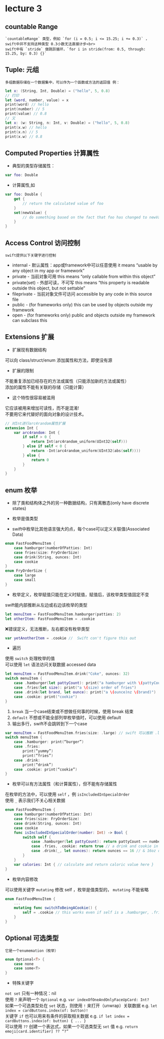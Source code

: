 # lecture 3

## countable Range

    `countableRange` 类型，例如 `for (i = 0.5; i <= 15.25; i += 0.3)` ，swift中并不支持这种类型 0.3小数无法直接计步<br>
    swift中有 `stride` 做跳跃循环，`for i in stride(from: 0.5, through: 15.25, by: 0.3) {}`

## Tuple: 元组

    多组数据存储在一个数据集中，可以作为一个函数或方法的返回值 例：

```swift
let x: (String, Int, Double) = ("hello", 5, 0.8) 
// 打印 
let (word, number, value) = x 
print(word) // hello
print(number) // 5
print(value) // 0.8
// 又 
let x: (w: String, n: Int, v: Double) = ("hello", 5, 0.8)
print(x.w) // hello
print(x.n) // 5
print(x.w) // 0.8
``` 

##  Computed Properties 计算属性

- 典型的类型存储属性：

```swift 
var foo: Double
``` 

- 计算属性,如

```swift
var foo: Double {
    get {
        // return the calculated value of foo 
    }
    set(newValue) {
        // do something based on the fact that foo has changed to newValue 
    }
}
``` 

## Access Control 访问控制

    swift提供以下关键字进行控制

- internal - 默认属性：app或framework中可以任意使用 it means “usable by any object in my app or framework” 
- private - 当前对象可用 this means “only callable from within this object”
- private(set) - 外部可读，不可写 this means “this property is readable outside this object, but not settable” 
- fileprivate - 当前对象文件可访问 accessible by any code in this source file
- public - (for frameworks only) this can be used by objects outside my framework
- open - (for frameworks only) public and objects outside my framework can subclass this

##  Extensions 扩展

- 扩展现有数据结构

可以向 class/struct/enum 添加属性和方法，即使没有源
    
- 扩展的限制

不能重复添加已经存在的方法或属性（只能添加新的方法或属性）<br>
添加的属性不能有关联的存储（只能计算）
   
- 这个特性很容易被滥用

它应该被用来增加可读性，而不是混淆!<br>
不要用它来代替好的面向对象的设计技术。
   
```swift
// 对Int进行arc4random属性扩展
extension Int {
    var arc4random: Int {
        if self > 0 {
            return Int(arc4random_uniform(UInt32(self)))
        } else if self < 0 {
            return -Int(arc4random_uniform(UInt32(abs(self))))
        } else {
            return 0
        }
    }
}
``` 

## enum 枚举

- 除了类和结构体之外的另一种数据结构，只有离散态(only have discrete states)

- 枚举是值类型

- swift中枚举比其他语言强大的点，每个case可以定义关联值(Associated Data)

```swift 
enum FastFoodMenuItem {
    case hamburger(numberOfPatties: Int)
    case fries(size: FryOrderSize)
    case drink(String, ounces: Int)
    case cookie
}
enum FryOrderSize {
    case large
    case small
}
```

- 枚举定义，枚举赋值只能在定义时赋值，赋值后，该枚举类型值固定不变
 
swift能内部推断从左边或右边该枚举的类型

```swift 
let menuItem = FastFoodMenuItem.hamburger(patties: 2)
let otherItem: FastFoodMenuItem = .cookie
``` 

❌错误定义，无法推断，左右都没有枚举类型

```swift 
var yetAnotherItem = .cookie //  Swift con't figure this out
``` 

- 遍历
 
使用 `switch` 处理枚举的值<br>
可以使用 `let` 语法访问关联数据 accessed data

```swift 
let menuItem = FastFoodMenuItem.drink("Coke", ounces: 32)
switch menuItem {
    case .hamburger(let pattyCount): print("a hamburger with \(pattyCount) patties!")
    case .fries(let size): print("a \(size) order of fries")
    case .drink(let brand, let ounce): print("a \(ounce)nz \(brand)")
    case .cookie: print("cookie")
}
``` 

1. `break` 当一个case结束或不想做任何事的时候，使用 break 结束<br>
2. `default` 不想或不能全部列举枚举值时，可以使用 default<br>
3. 输出多行，swift不会跳转到下一个case

```swift 
var menuItem = FastFoodMenuItem.fries(size: .large) // swift 可以推断 .large 类型为 FryOrderSize.large
switch menuItem {
    case .hamburger: print(“burger”)
    case .fries:
        print(“yummy”)
        print(“fries”)
    case .drink:
        print(“drink”)
    case .cookie: print(“cookie”)
}
``` 

- 枚举可以有方法属性（和计算属性），但不能有存储属性
 
在枚举的方法中，可以使用 `self` ，例 `isIncludedInSpecialOrder`<br>
使用 ` _ ` 表示我们不关心相关数据

```swift 
enum FastFoodMenuItem {
    case hamburger(numberOfPatties: Int)
    case fries(size: FryOrderSize)
    case drink(String, ounces: Int)
    case cookie
    func isIncludedInSpecialOrder(number: Int) -> Bool { 
        switch self {
            case .hamburger(let pattyCount): return pattyCount == number
            case .fries, .cookie: return true // a drink and cookie in every special order 
            case .drink(_, let ounces): return ounces == 16 // & 16oz drink of any kind
        }
    }
    var calories: Int { // calculate and return caloric value here } 
}
``` 

- 枚举内容修改
 
可以使用关键字 `mutating` 修改 self ，枚举是值类型的， `mutating` 不能省略

```swift
enum FastFoodMenuItem {
    ...
    mutating func switchToBeingACookie() {
        self = .cookie // this works even if self is a .hamburger, .fries or .drink 
    }
}
```

## Optional 可选类型

    它是一个enumemation（枚举）

```swift 
enum Optional<T> {
    case none
    case some<T>
}
```

- 特殊关键字

`not set` 只有一种情况：nil<br>
使用 `?` 来声明一个 `Optional` e.g. ` var indexOfOneAndOnlyFaceUpCard: Int? `<br>
如果一个可选类型处在 `set` 状态，则使用 `!` 来打开（unwrap）关联数据 e.g. ` let index = cardButtons.index(of: button)! `<br>
关键字 `if` 也可以用来有条件的获取相关数据 e.g. ` if let index = cardButtons.index(of: button) { ... } `<br>
可以使用 `??` 创建一个表达式，如果一个可选类型无 `set` 值 e.g. ` return emoji[card.identifier] ?? “?” `


